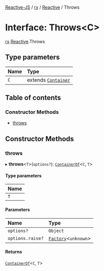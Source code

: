 [Reactive-JS](../README.md) / [rx](../modules/rx.md) / [Reactive](../modules/rx.Reactive.md) / Throws

# Interface: Throws<C\>

[rx](../modules/rx.md).[Reactive](../modules/rx.Reactive.md).Throws

## Type parameters

| Name | Type |
| :------ | :------ |
| `C` | extends [`Container`](containers.Container-1.md) |

## Table of contents

### Constructor Methods

- [throws](rx.Reactive.Throws.md#throws)

## Constructor Methods

### throws

▸ **throws**<`T`\>(`options?`): [`ContainerOf`](../modules/containers.md#containerof)<`C`, `T`\>

#### Type parameters

| Name |
| :------ |
| `T` |

#### Parameters

| Name | Type |
| :------ | :------ |
| `options?` | `Object` |
| `options.raise?` | [`Factory`](../modules/functions.md#factory)<`unknown`\> |

#### Returns

[`ContainerOf`](../modules/containers.md#containerof)<`C`, `T`\>
